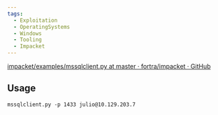 ```yaml
---
tags:
  - Exploitation
  - OperatingSystems
  - Windows
  - Tooling
  - Impacket
---
```


[impacket/examples/mssqlclient.py at master · fortra/impacket · GitHub](https://github.com/fortra/impacket/blob/master/examples/mssqlclient.py)
## Usage 

```shell-session
mssqlclient.py -p 1433 julio@10.129.203.7 
```
